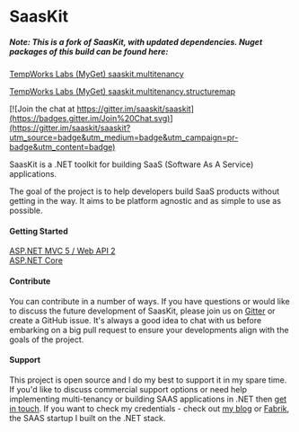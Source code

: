 SaasKit
=======

##### Note: This is a fork of SaasKit, with updated dependencies. Nuget packages of this build can be found here:

[TempWorks Labs (MyGet) saaskit.multitenancy](https://www.myget.org/feed/tempworkslabs/package/nuget/SaasKit.Multitenancy)

[TempWorks Labs (MyGet) saaskit.multitenancy.structuremap](https://www.myget.org/feed/tempworkslabs/package/nuget/SaasKit.Multitenancy.StructureMap)

[![Join the chat at https://gitter.im/saaskit/saaskit](https://badges.gitter.im/Join%20Chat.svg)](https://gitter.im/saaskit/saaskit?utm_source=badge&utm_medium=badge&utm_campaign=pr-badge&utm_content=badge)

SaasKit is a .NET toolkit for building SaaS (Software As A Service) applications.

The goal of the project is to help developers build SaaS products without getting in the way. It aims to be platform agnostic and as simple to use as possible.

#### Getting Started

[ASP.NET MVC 5 / Web API 2](https://github.com/saaskit/saaskit/wiki/SaasKit-Multitenancy)  
[ASP.NET Core](http://benfoster.io/blog/tagged/saaskit)


#### Contribute

You can contribute in a number of ways. If you have questions or would like to discuss the future development of SaasKit, please join us on [Gitter](https://gitter.im/saaskit/saaskit) or create a GitHub issue. It's always a good idea to chat with us before embarking on a big pull request to ensure your developments align with the goals of the project.

#### Support

This project is open source and I do my best to support it in my spare time. If you'd like to discuss commercial support options or need help implementing multi-tenancy or building SAAS applications in .NET then [get in touch](mailto:info@saaskit.net). If you want to check my credentials - check out [my blog](http://benfoster.io) or [Fabrik](https://fabrik.io), the SAAS startup I built on the .NET stack.
